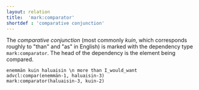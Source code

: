 ```yaml
---
layout: relation
title:  'mark:comparator'
shortdef : 'comparative conjunction'
---
```


The *comparative conjunction* (most commonly *kuin*, which corresponds
roughly to "than" and "as" in English) is marked with the dependency
type `mark:comparator`. The head of the dependency is the element
being compared.

<!-- fname:comparator.pdf -->
~~~ sdparse
enemmän kuin haluaisin \n more than I_would_want
advcl:compar(enemmän-1, haluaisin-3)
mark:comparator(haluaisin-3, kuin-2)
~~~
